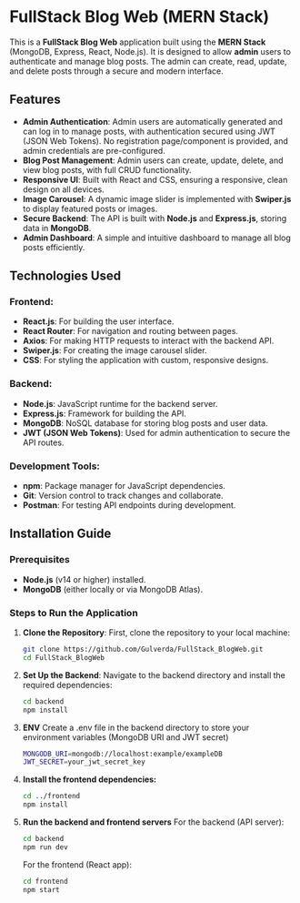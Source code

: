 # FullStack Blog Web (MERN Stack)

This is a **FullStack Blog Web** application built using the **MERN Stack** (MongoDB, Express, React, Node.js). It is designed to allow **admin** users to authenticate and manage blog posts. The admin can create, read, update, and delete posts through a secure and modern interface.

## Features

- **Admin Authentication**: Admin users are automatically generated and can log in to manage posts, with authentication secured using JWT (JSON Web Tokens). No registration page/component is provided, and admin credentials are pre-configured.
- **Blog Post Management**: Admin users can create, update, delete, and view blog posts, with full CRUD functionality.
- **Responsive UI**: Built with React and CSS, ensuring a responsive, clean design on all devices.
- **Image Carousel**: A dynamic image slider is implemented with **Swiper.js** to display featured posts or images.
- **Secure Backend**: The API is built with **Node.js** and **Express.js**, storing data in **MongoDB**.
- **Admin Dashboard**: A simple and intuitive dashboard to manage all blog posts efficiently.

## Technologies Used

### Frontend:
- **React.js**: For building the user interface.
- **React Router**: For navigation and routing between pages.
- **Axios**: For making HTTP requests to interact with the backend API.
- **Swiper.js**: For creating the image carousel slider.
- **CSS**: For styling the application with custom, responsive designs.

### Backend:
- **Node.js**: JavaScript runtime for the backend server.
- **Express.js**: Framework for building the API.
- **MongoDB**: NoSQL database for storing blog posts and user data.
- **JWT (JSON Web Tokens)**: Used for admin authentication to secure the API routes.

### Development Tools:
- **npm**: Package manager for JavaScript dependencies.
- **Git**: Version control to track changes and collaborate.
- **Postman**: For testing API endpoints during development.

## Installation Guide

### Prerequisites
- **Node.js** (v14 or higher) installed.
- **MongoDB** (either locally or via MongoDB Atlas).

### Steps to Run the Application

1. **Clone the Repository**:
   First, clone the repository to your local machine:

   ```bash
   git clone https://github.com/Gulverda/FullStack_BlogWeb.git
   cd FullStack_BlogWeb

2. **Set Up the Backend**:
   Navigate to the backend directory and install the required dependencies:

   ```bash
   cd backend
   npm install

3. **ENV**
   Create a .env file in the backend directory to store your environment variables (MongoDB URI and JWT secret)
   ```bash
   MONGODB_URI=mongodb://localhost:example/exampleDB
   JWT_SECRET=your_jwt_secret_key


3. **Install the frontend dependencies:**
   ```bash
   cd ../frontend
   npm install

4. **Run the backend and frontend servers**
   For the backend (API server):
   ```bash
   cd backend
   npm run dev
   ```
   For the frontend (React app):
   ```bash
   cd frontend
   npm start

